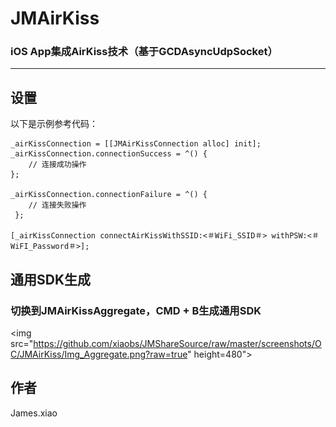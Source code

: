# JMAirKiss
### iOS App集成AirKiss技术（基于GCDAsyncUdpSocket）
---

## 设置

以下是示例参考代码：

```OC
_airKissConnection = [[JMAirKissConnection alloc] init];
_airKissConnection.connectionSuccess = ^() {
    // 连接成功操作
};
        
_airKissConnection.connectionFailure = ^() {
    // 连接失败操作
 };

[_airKissConnection connectAirKissWithSSID:<＃WiFi_SSID＃> withPSW:<＃WiFI_Password＃>];
```
## 通用SDK生成
### 切换到JMAirKissAggregate，CMD + B生成通用SDK
<img src="https://github.com/xiaobs/JMShareSource/raw/master/screenshots/OC/JMAirKiss/Img_Aggregate.png?raw=true" height=480">

## 作者
James.xiao

